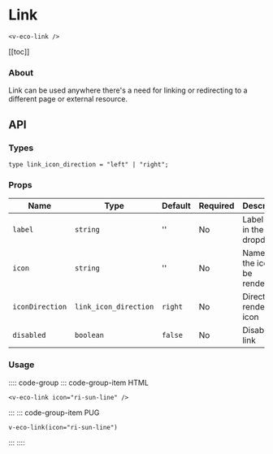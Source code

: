 # Link

```html:no-line-numbers
<v-eco-link />
```

[[toc]]

### About

Link can be used anywhere there's a need for linking or redirecting to a different page or external resource.

## API

### Types

```ts:no-line-numbers
type link_icon_direction = "left" | "right";
```

### Props

| Name            | Type                  | Default | Required | Description                     |
| --------------- | --------------------- | ------- | -------- | ------------------------------- |
| `label`         | `string`              | ''      | No       | Label used in the dropdown      |
| `icon`          | `string`              | ''      | No       | Name of the icon to be rendered |
| `iconDirection` | `link_icon_direction` | `right` | No       | Direction to render the icon    |
| `disabled`      | `boolean`             | `false` | No       | Disable the link                |

### Usage

:::: code-group
::: code-group-item HTML

```html:no-line-numbers
<v-eco-link icon="ri-sun-line" />
```

:::
::: code-group-item PUG

```pug:no-line-numbers
v-eco-link(icon="ri-sun-line")
```

:::
::::
